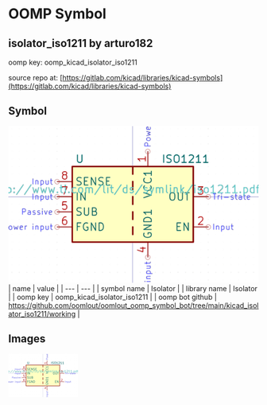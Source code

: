 # OOMP Symbol  
## isolator_iso1211  by arturo182  
  
oomp key: oomp_kicad_isolator_iso1211  
  
source repo at: [https://gitlab.com/kicad/libraries/kicad-symbols](https://gitlab.com/kicad/libraries/kicad-symbols)  
## Symbol  
  
[![working.png](working_600.png)](working.png)  
| name | value | 
| --- | --- | 
| symbol name | Isolator | 
| library name | Isolator | 
| oomp key | oomp_kicad_isolator_iso1211 | 
| oomp bot github | https://github.com/oomlout/oomlout_oomp_symbol_bot/tree/main/kicad_isolator_iso1211/working | 
## Images  
  
[![working.png](working_140.png)](working.png)  
